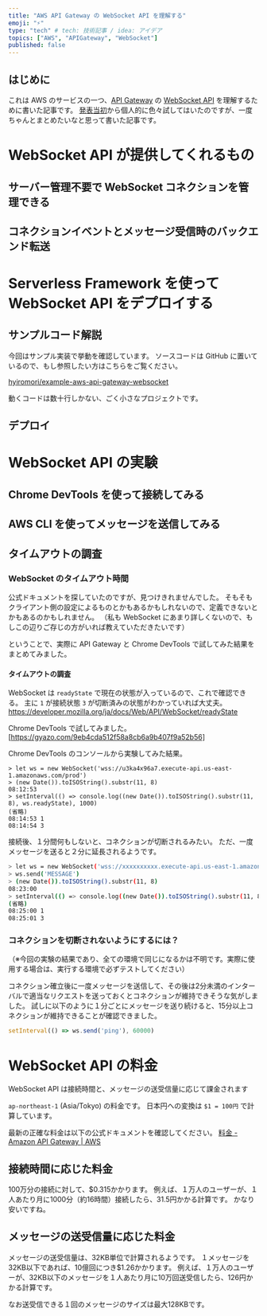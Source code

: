 ```yaml
---
title: "AWS API Gateway の WebSocket API を理解する"
emoji: "⚡️"
type: "tech" # tech: 技術記事 / idea: アイデア
topics: ["AWS", "APIGateway", "WebSocket"]
published: false
---
```


## はじめに

これは AWS のサービスの一つ、[API Gateway](https://aws.amazon.com/jp/api-gateway/) の [WebSocket API](https://docs.aws.amazon.com/ja_jp/apigateway/latest/developerguide/apigateway-websocket-api-overview.html) を理解するために書いた記事です。
[発表当初](https://aws.amazon.com/jp/blogs/news/announcing-websocket-apis-in-amazon-api-gateway/)から個人的に色々試してはいたのですが、一度ちゃんとまとめたいなと思って書いた記事です。


# WebSocket API が提供してくれるもの

## サーバー管理不要で WebSocket コネクションを管理できる

## コネクションイベントとメッセージ受信時のバックエンド転送



# Serverless Framework を使って WebSocket API をデプロイする

## サンプルコード解説

今回はサンプル実装で挙動を確認しています。
ソースコードは GitHub に置いているので、もし参照したい方はこちらをご覧ください。

[hyiromori/example-aws-api-gateway-websocket](https://github.com/hyiromori/example-aws-api-gateway-websocket)

動くコードは数十行しかない、ごく小さなプロジェクトです。

## デプロイ



# WebSocket API の実験

## Chrome DevTools を使って接続してみる

## AWS CLI を使ってメッセージを送信してみる

## タイムアウトの調査

### WebSocket のタイムアウト時間

公式ドキュメントを探していたのですが、見つけきれませんでした。
そもそもクライアント側の設定によるものとかもあるかもしれないので、定義できないとかもあるのかもしれません。
（私も WebSocket にあまり詳しくないので、もしこの辺りご存じの方がいれば教えていただきたいです）

ということで、実際に API Gateway と Chrome DevTools で試してみた結果をまとめてみました。

#### タイムアウトの調査

WebSocket は `readyState` で現在の状態が入っているので、これで確認できる。
主に `1` が接続状態 `3` が切断済みの状態がわかっていれば大丈夫。
https://developer.mozilla.org/ja/docs/Web/API/WebSocket/readyState

Chrome DevTools で試してみました。
[https://gyazo.com/9eb4cda512f58a8cb6a9b407f9a52b56]

Chrome DevTools のコンソールから実験してみた結果。

```
> let ws = new WebSocket('wss://u3ka4x96a7.execute-api.us-east-1.amazonaws.com/prod')
> (new Date()).toISOString().substr(11, 8)
08:12:53
> setInterval(() => console.log((new Date()).toISOString().substr(11, 8), ws.readyState), 1000)
(省略)
08:14:53 1
08:14:54 3
```

接続後、１分間何もしないと、コネクションが切断されるみたい。
ただ、一度メッセージを送ると２分に延長されるようです。

```bash
> let ws = new WebSocket('wss://xxxxxxxxxx.execute-api.us-east-1.amazonaws.com/prod')
> ws.send('MESSAGE')
> (new Date()).toISOString().substr(11, 8)
08:23:00
> setInterval(() => console.log((new Date()).toISOString().substr(11, 8), ws.readyState), 1000)
(省略)
08:25:00 1
08:25:01 3
```

### コネクションを切断されないようにするには？

（※今回の実験の結果であり、全ての環境で同じになるかは不明です。実際に使用する場合は、実行する環境で必ずテストしてください）

コネクション確立後に一度メッセージを送信して、その後は2分未満のインターバルで適当なリクエストを送っておくとコネクションが維持できそうな気がしました。
試しに以下のように１分ごとにメッセージを送り続けると、15分以上コネクションが維持できることが確認できました。

```javascript
setInterval(() => ws.send('ping'), 60000)
```



# WebSocket API の料金

WebSocket API は接続時間と、メッセージの送受信量に応じて課金されます

`ap-northeast-1` (Asia/Tokyo) の料金です。
日本円への変換は `$1 = 100円` で計算しています。

最新の正確な料金は以下の公式ドキュメントを確認してください。
[料金 - Amazon API Gateway | AWS](https://aws.amazon.com/jp/api-gateway/pricing/)

## 接続時間に応じた料金

100万分の接続に対して、$0.315かかります。
例えば、１万人のユーザーが、１人あたり月に1000分（約16時間）接続したら、31.5円かかる計算です。
かなり安いですね。

## メッセージの送受信量に応じた料金

メッセージの送受信量は、32KB単位で計算されるようです。
１メッセージを32KB以下であれば、10億回につき$1.26かかります。
例えば、１万人のユーザーが、32KB以下のメッセージを１人あたり月に10万回送受信したら、126円かかる計算です。

なお送受信できる１回のメッセージのサイズは最大128KBです。
